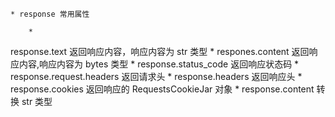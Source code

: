 
	* response 常用属性

		* 
response.text 返回响应内容，响应内容为 str 类型
		* 
respones.content 返回响应内容,响应内容为 bytes 类型
		* 
response.status_code 返回响应状态码
		* 
response.request.headers 返回请求头
		* 
response.headers 返回响应头
		* 
response.cookies 返回响应的 RequestsCookieJar 对象
	* 
response.content 转换 str 类型

